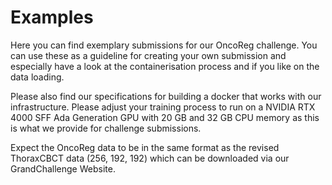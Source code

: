 # Examples

Here you can find exemplary submissions for our OncoReg challenge. You can use these as a guideline for creating your own submission and especially have a look at the containerisation process and if you like on the data loading.

Please also find our specifications for building a docker that works with our infrastructure.
Please adjust your training process to run on a NVIDIA RTX 4000 SFF Ada Generation GPU with 20 GB and 32 GB CPU memory as this is what we provide for challenge submissions.

Expect the OncoReg data to be in the same format as the revised ThoraxCBCT data (256, 192, 192) which can be downloaded via our GrandChallenge Website. 
